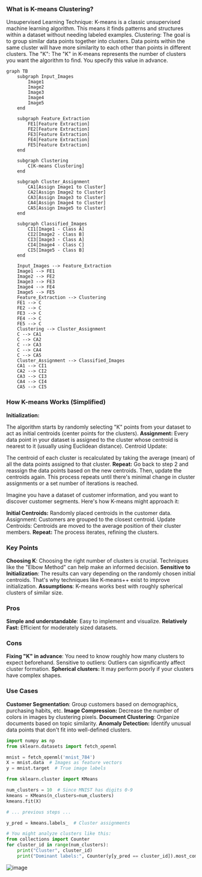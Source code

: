 ### What is K-means Clustering?

Unsupervised Learning Technique: K-means is a classic unsupervised machine learning algorithm. This means it finds patterns and structures within a dataset without needing labeled examples.
Clustering: The goal is to group similar data points together into clusters. Data points within the same cluster will have more similarity to each other than points in different clusters.
The "K": The "K" in K-means represents the number of clusters you want the algorithm to find. You specify this value in advance.
```mermaid
graph TB
    subgraph Input_Images
        Image1
        Image2
        Image3
        Image4
        Image5
    end

    subgraph Feature_Extraction
        FE1[Feature Extraction]
        FE2[Feature Extraction]
        FE3[Feature Extraction]
        FE4[Feature Extraction]
        FE5[Feature Extraction]
    end

    subgraph Clustering
        C[K-means Clustering]
    end

    subgraph Cluster_Assignment
        CA1[Assign Image1 to Cluster]
        CA2[Assign Image2 to Cluster]
        CA3[Assign Image3 to Cluster]
        CA4[Assign Image4 to Cluster]
        CA5[Assign Image5 to Cluster]
    end

    subgraph Classified_Images
        CI1[Image1 - Class A]
        CI2[Image2 - Class B]
        CI3[Image3 - Class A]
        CI4[Image4 - Class C]
        CI5[Image5 - Class B]
    end

    Input_Images --> Feature_Extraction
    Image1 --> FE1
    Image2 --> FE2
    Image3 --> FE3
    Image4 --> FE4
    Image5 --> FE5
    Feature_Extraction --> Clustering
    FE1 --> C
    FE2 --> C
    FE3 --> C
    FE4 --> C
    FE5 --> C
    Clustering --> Cluster_Assignment
    C --> CA1
    C --> CA2
    C --> CA3
    C --> CA4
    C --> CA5
    Cluster_Assignment --> Classified_Images
    CA1 --> CI1
    CA2 --> CI2
    CA3 --> CI3
    CA4 --> CI4
    CA5 --> CI5
```
### How K-means Works (Simplified)

**Initialization:**

The algorithm starts by randomly selecting "K" points from your dataset to act as initial centroids (center points for the clusters).
**Assignment:**
Every data point in your dataset is assigned to the cluster whose centroid is nearest to it (usually using Euclidean distance).
Centroid Update:

The centroid of each cluster is recalculated by taking the average (mean) of all the data points assigned to that cluster.
**Repeat:**
Go back to step 2 and reassign the data points based on the new centroids. Then, update the centroids again. This process repeats until there's minimal change in cluster assignments or a set number of iterations is reached.

Imagine you have a dataset of customer information, and you want to discover customer segments. Here's how K-means might approach it:

**Initial Centroids:** Randomly placed centroids in the customer data.
Assignment: Customers are grouped to the closest centroid.
Update Centroids: Centroids are moved to the average position of their cluster members.
**Repeat:** The process iterates, refining the clusters.
### Key Points

**Choosing K**: Choosing the right number of clusters is crucial. Techniques like the "Elbow Method" can help make an informed decision.
**Sensitive to Initialization**: The results can vary depending on the randomly chosen initial centroids. That's why techniques like K-means++ exist to improve initialization.
**Assumptions**: K-means works best with roughly spherical clusters of similar size.
### Pros

**Simple and understandable**: Easy to implement and visualize.
**Relatively Fast:** Efficient for moderately sized datasets.
### Cons

**Fixing "K" in advance**: You need to know roughly how many clusters to expect beforehand.
Sensitive to outliers: Outliers can significantly affect cluster formation.
**Spherical clusters:** It may perform poorly if your clusters have complex shapes.
### Use Cases
**Customer Segmentation**: Group customers based on demographics, purchasing habits, etc.
**Image Compression:** Decrease the number of colors in images by clustering pixels.
**Document Clustering**: Organize documents based on topic similarity.
**Anomaly Detection:** Identify unusual data points that don't fit into well-defined clusters.
```python
import numpy as np
from sklearn.datasets import fetch_openml

mnist = fetch_openml('mnist_784') 
X = mnist.data  # Images as feature vectors
y = mnist.target  # True image labels
```
```python
from sklearn.cluster import KMeans

num_clusters = 10  # Since MNIST has digits 0-9
kmeans = KMeans(n_clusters=num_clusters)
kmeans.fit(X)  
```
```python
# ... previous steps ...

y_pred = kmeans.labels_  # Cluster assignments

# You might analyze clusters like this:
from collections import Counter
for cluster_id in range(num_clusters):
    print("Cluster", cluster_id)
    print("Dominant labels:", Counter(y[y_pred == cluster_id]).most_common(3))
```
![image](https://github.com/ShreeshaBhat1004/Marvel_level_2/assets/111550331/f4401b2e-9271-4b65-8582-337ce13712e2)

